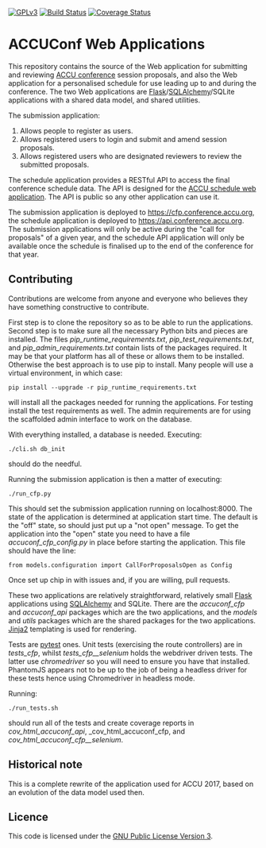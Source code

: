 [![GPLv3](https://img.shields.io/badge/license-GPL_3-green.svg)](https://www.gnu.org/licenses/gpl-3.0.en.html)
[![Build Status](https://travis-ci.org/ACCUConf/ACCUConf_Submission_Web_Application.svg?branch=master)](https://travis-ci.org/ACCUConf/ACCUConf_Submission_Web_Application)
[![Coverage Status](https://coveralls.io/repos/github/ACCUConf/ACCUConf_Submission_Web_Application/badge.svg?branch=master)](https://coveralls.io/github/ACCUConf/ACCUConf_Submission_Web_Application)

# ACCUConf Web Applications

This repository contains the source of the Web application for submitting and
reviewing [ACCU conference](https://conference.accu.org) session proposals, and also the Web application for
a personalised schedule for use leading up to and during the conference. The two Web applications
are [Flask](http://flask.pocoo.org/)/[SQLAlchemy](https://www.sqlalchemy.org/)/SQLite applications with a
shared data model, and shared utilities.

The submission application:

1. Allows people to register as users.
1. Allows registered users to login and submit and amend session proposals.
1. Allows registered users who are designated reviewers to review the submitted proposals.

The schedule application provides a RESTful API to access the final conference schedule data. The API is
designed for
the [ACCU schedule web application](https://github.com/ACCUConf/ACCUConf_Schedule_Web_Application). The API
is public so any other application can use it.

The submission application is deployed to https://cfp.conference.accu.org, the schedule application is
deployed to https://api.conference.accu.org. The submission applications will only be active during the
"call for proposals" of a given year, and the schedule API application will only be available once the
schedule is finalised up to the end of the conference for that year.

## Contributing

Contributions are welcome from anyone and everyone who believes they have something constructive to
contribute.

First step is to clone the repository so as to be able to run the applications. Second step is to make sure
all the necessary Python bits and pieces are installed. The files _pip\_runtime\_requirements.txt_,
_pip\_test\_requirements.txt_, and  _pip\_admin\_requirements.txt_ contain lists of the packages
required. It may be that your platform has all of these or allows them to be installed. Otherwise the best
approach is to use pip to install. Many people will use a virtual environment, in which case:

    pip install --upgrade -r pip_runtime_requirements.txt

will install all the packages needed for running the applications. For testing install the test requirements
as well. The admin requirements are for using the scaffolded admin interface to work on the database.

With everything installed, a database is needed. Executing:

    ./cli.sh db_init

should do the needful.

Running the submission application is then a matter of executing:

    ./run_cfp.py

This should set the submission application running on localhost:8000. The state of the application is
determined at application start time. The default is the "off" state, so should just put up a "not open"
message. To get the application into the "open" state you need to have a file _accuconf\_cfp\_config.py_ in place
before starting the application. This file should have the line:

    from models.configuration import CallForProposalsOpen as Config

Once set up chip in with issues and, if you are willing, pull requests.

These two applications are relatively straightforward, relatively small [Flask](http://flask.pocoo.org/)
applications using [SQLAlchemy](https://www.sqlalchemy.org/) and SQLite. There are the _accuconf\_cfp_ and
_accuconf\_api_ packages which are the two applications, and the _models_ and _utils_ packages which are the
shared packages for the two applications. [Jinja2](http://jinja.pocoo.org/docs/2.9/) templating is used for
rendering.

Tests are [pytest](https://docs.pytest.org/en/latest/) ones. Unit tests (exercising the route controllers)
are in _tests\_cfp_, whilst _tests\_cfp\_\_selenium_ holds the webdriver driven tests. The latter use
_chromedriver_ so you will need to ensure you have that installed. PhantomJS appears not to be up to the job
of being a headless driver for these tests hence using Chromedriver in headless mode.

Running:

    ./run_tests.sh

should run all of the tests and create coverage reports in _cov\_html\_accuconf\_api_,
_cov\_html\_accuconf\_cfp, and _cov\_html\_accuconf\_cfp\_\_selenium_.

## Historical note

This is a complete rewrite of the application used for ACCU 2017, based on an evolution of the data model
used then.

## Licence

This code is licensed under
the [GNU Public License Version 3](https://www.gnu.org/licenses/gpl-3.0.en.html).
